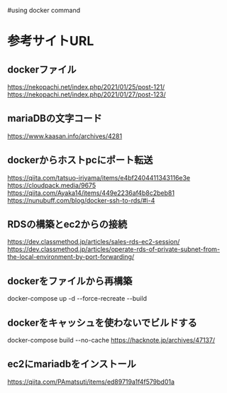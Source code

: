 #using docker command 
# 参考サイトURL
## dockerファイル
https://nekopachi.net/index.php/2021/01/25/post-121/
<br>
https://nekopachi.net/index.php/2021/01/27/post-123/
## mariaDBの文字コード
https://www.kaasan.info/archives/4281

## dockerからホストpcにポート転送
https://qiita.com/tatsuo-iriyama/items/e4bf2404411343116e3e
<br>
https://cloudpack.media/9675
<br>
https://qiita.com/Ayaka14/items/449e2236af4b8c2beb81
<br>
https://nunubuff.com/blog/docker-ssh-to-rds/#i-4

## RDSの構築とec2からの接続
https://dev.classmethod.jp/articles/sales-rds-ec2-session/
<br>
https://dev.classmethod.jp/articles/operate-rds-of-private-subnet-from-the-local-environment-by-port-forwarding/

## dockerをファイルから再構築
docker-compose up -d --force-recreate --build

## dockerをキャッシュを使わないでビルドする
docker-compose build --no-cache
https://hacknote.jp/archives/47137/

## ec2にmariadbをインストール
https://qiita.com/PAmatsuti/items/ed89719a1f4f579bd01a


